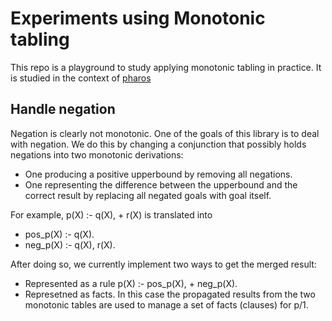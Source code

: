 # Experiments using Monotonic tabling

This repo is a playground to study applying monotonic tabling in
practice. It is studied in the context of
[pharos](https://github.com/cmu-sei/pharos)

## Handle negation

Negation is clearly not monotonic. One of   the goals of this library is
to deal with negation.  We  do  this   by  changing  a  conjunction that
possibly holds negations into two monotonic derivations:

  - One producing a positive upperbound by removing all negations.
  - One representing the difference between the upperbound and the
    correct result by replacing all negated goals with goal itself.

For example, p(X) :- q(X), \+ r(X) is translated into

  - pos_p(X) :- q(X).
  - neg_p(X) :- q(X), r(X).

After doing so, we currently implement two ways to get the merged
result:

  - Represented as a rule p(X) :- pos_p(X), \+ neg_p(X).
  - Represetned as facts.  In this case the propagated results from
    the two monotonic tables are used to manage a set of facts (clauses)
    for p/1.
